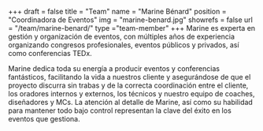 +++
draft		= false
title		= "Team"
name		= "Marine Bénard"
position 	= "Coordinadora de Eventos"
img			= "marine-benard.jpg"
showrefs	= false
url			= "/team/marine-benard/"
type		="team-member"
+++
Marine es experta en gestión y organización de eventos, con múltiples años de experiencia organizando congresos profesionales, eventos públicos y privados, así como conferencias TEDx.

Marine dedica toda su energía a producir eventos y conferencias fantásticos, facilitando la vida a nuestros cliente y asegurándose de que el proyecto discurra sin trabas y de la correcta coordinación entre el cliente, los oradores internos y externos, los técnicos y nuestro equipo de coaches, diseñadores y MCs. La atención al detalle de Marine, así como su habilidad para mantener todo bajo control representan la clave del éxito en los eventos que gestiona.